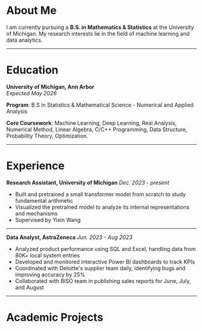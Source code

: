 # About Me
I am currently pursuing a **B.S. in Mathematics & Statistics** at the University of Michigan. My research interests lie in the field of machine learning and data analytics.

---

# Education
**University of Michigan, Ann Arbor**    
*Expected May 2026*

**Program**: B.S in Statistics & Mathematical Science - Numerical and Applied Analysis

**Core Coursework**: Machine Learning, Deep Learning, Real Analysis, Numerical Method, Linear Algebra, C/C++ Programming, Data Structure, Probability Theory, Optimization.


---

# Experience
**Research Assistant, University of Michigan**
*Dec. 2023 - present*
- Built and pretrained a small transformer model from scratch to study fundamental arithmetic
- Visualized the pretrained model to analyze its internal representations and mechanisms
- Supervised by Yixin Wang

---

**Data Analyst, AstraZeneca**
*Jun. 2023 - Aug 2023*
- Analyzed product performance using SQL and Excel, handling data from 80K+ local system entries
- Developed and monitored interactive Power BI dashboards to track KPIs
- Coordinated with Deloitte's supplier team daily, identifying bugs and improving accuracy by 25%
- Collaborated with BISO team in publishing sales reports for June, July, and August

---

# Academic Projects
